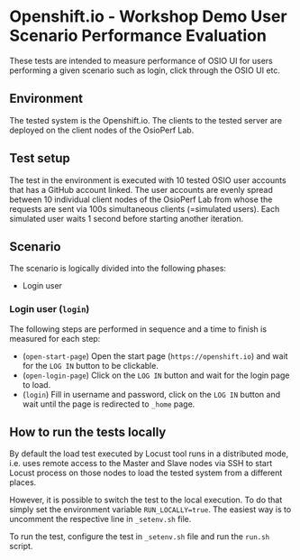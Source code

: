 # Openshift.io - Workshop Demo User Scenario Performance Evaluation
These tests are intended to measure performance of OSIO UI for users performing a given scenario such as login, click through the OSIO UI etc.

## Environment
The tested system is the Openshift.io.
The clients to the tested server are deployed on the client nodes 
of the OsioPerf Lab.

## Test setup
The test in the environment is executed with 10 tested OSIO user accounts that has a GitHub account linked.
The user accounts are evenly spread between 10 individual client nodes of the OsioPerf Lab
from whose the requests are sent via 100s simultaneous clients (=simulated users). Each simulated user waits 1 second
before starting another iteration.

## Scenario

The scenario is logically divided into the following phases:
 * Login user

### Login user (`login`)
The following steps are performed in sequence and a time to finish is measured for each step:
 * (`open-start-page`) Open the start page (`https://openshift.io`) and wait for the `LOG IN` button to be clickable.
 * (`open-login-page`) Click on the `LOG IN` button and wait for the login page to load.
 * (`login`) Fill in username and password, click on the `LOG IN` button and wait until the page is redirected to `_home` page.

## How to run the tests locally
By default the load test executed by Locust tool runs in a distributed mode, i.e. uses remote access
to the Master and Slave nodes via SSH to start Locust process on those nodes to load the tested system
from a different places.

However, it is possible to switch the test to the local execution. To do that simply set the environment
variable `RUN_LOCALLY=true`. The easiest way is to uncomment the respective line in `_setenv.sh` file.

To run the test, configure the test in `_setenv.sh` file and run the `run.sh` script.
